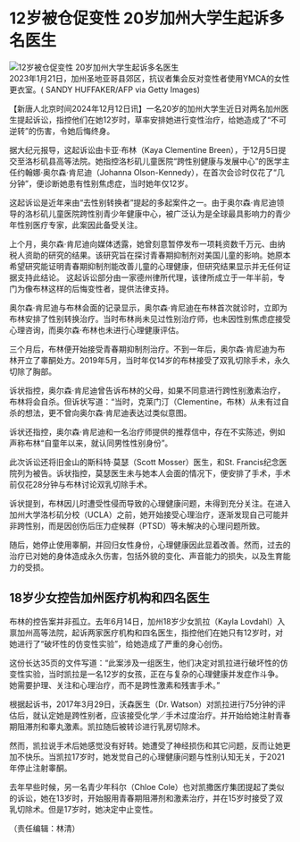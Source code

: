 # 12岁被仓促变性 20岁加州大学生起诉多名医生

![12岁被仓促变性 20岁加州大学生起诉多名医生](https://i.ntdtv.com/assets/uploads/2023/03/id103672228-GettyImages-1246425474-800x450.jpg)  
2023年1月21日，加州圣地亚哥县郊区，抗议者集会反对变性者使用YMCA的女性更衣室。( SANDY HUFFAKER/AFP via Getty Images)

【新唐人北京时间2024年12月12日讯】一名20岁的加州大学生近日对两名加州医生提起诉讼，指控他们在她12岁时，草率安排她进行变性治疗，给她造成了“不可逆转”的伤害，令她后悔终身。

据大纪元报导，这起诉讼由卡亚·布林（Kaya Clementine Breen），于12月5日提交至洛杉矶县高等法院。她指控洛杉矶儿童医院“跨性别健康与发展中心”的医学主任约翰娜·奥尔森·肯尼迪（Johanna Olson-Kennedy），在首次会诊时仅花了“几分钟”，便诊断她患有性别焦虑症，当时她年仅12岁。

这起诉讼是近年来由“去性别转换者”提起的多起案件之一。由于奥尔森·肯尼迪领导的洛杉矶儿童医院跨性别青少年健康中心，被广泛认为是全球最具影响力的青少年性别医疗专家，此案因此备受关注。

上个月，奥尔森·肯尼迪向媒体透露，她曾刻意暂停发布一项耗资数千万元、由纳税人资助的研究的结果。该研究旨在探讨青春期抑制剂对美国儿童的影响。她原本希望研究能证明青春期抑制剂能改善儿童的心理健康，但研究结果显示并无任何证据支持此结论。 这起诉讼部分由一家德州律所代理，该律所成立于一年半前，专门为像布林这样的后悔变性者，提供法律支持。

奥尔森·肯尼迪与布林会面的记录显示，奥尔森·肯尼迪在布林首次就诊时，立即为布林安排了性别转换治疗。当时布林尚未见过性别治疗师，也未因性别焦虑症接受心理咨询，而奥尔森·布林也未进行心理健康评估。

三个月后，布林便开始接受青春期抑制剂治疗。不到一年后，奥尔森·肯尼迪为布林开立了睾酮处方。2019年5月，当时年仅14岁的布林接受了双乳切除手术，永久切除了胸部。

诉状指控，奥尔森·肯尼迪曾告诉布林的父母，如果不同意进行跨性别激素治疗，布林将会自杀。但诉状写道：“当时，克莱门汀（Clementine，布林）从未有过自杀的想法，更不曾向奥尔森·肯尼迪表达过类似意图。

诉状还指控，奥尔森·肯尼迪和一名治疗师提供的推荐信中，存在不实陈述，例如声称布林“自童年以来，就认同男性性别身份”。

此次诉讼还将旧金山的斯科特·莫瑟（Scott Mosser）医生，和St. Francis纪念医院列为被告。诉状指控，莫瑟医生未与她本人会面的情况下，便安排了手术，手术前仅花28分钟与布林讨论双乳切除手术。

诉状提到，布林因儿时遭受性侵而导致的心理健康问题，未得到充分关注。在进入加州大学洛杉矶分校（UCLA）之前，她开始接受心理治疗，逐渐发现自己可能并非跨性别，而是因创伤后压力症候群（PTSD）等未解决的心理问题所致。

随后，她停止使用睾酮，并回归女性身份，心理健康因此显着改善。然而，过去的治疗已对她的身体造成永久伤害，包括外貌的变化、声音能力的损失，以及生育能力的受损。

## 18岁少女控告加州医疗机构和四名医生

布林的控告案并非孤立。去年6月14日，加州18岁少女凯拉（Kayla Lovdahl）入禀加州高等法院，起诉两家医疗机构和四名医生，指控他们在她只有12岁时，对她进行了“破坏性的仿变性实验”，给她造成了严重的身心创伤。

这份长达35页的文件写道：“此案涉及一组医生，他们决定对凯拉进行破坏性的仿变性实验，当时凯拉是一名12岁的女孩，正在与复杂的心理健康并发症作斗争。她需要护理、关注和心理治疗，而不是跨性激素和残害手术。”

根据起诉书，2017年3月29日，沃森医生（Dr. Watson）对凯拉进行75分钟的评估后，就认定她是跨性别者，应该接受化学／手术过度治疗。并开始给她注射青春期阻滞剂和睾丸激素。凯拉随后被转诊进行乳房切除术。

然而，凯拉说手术后她感觉没有好转。她遭受了神经损伤和其它问题，反而让她更加不快乐。当凯拉17岁时，她发觉自己的心理健康问题与性别认知无关，于2021年停止注射睾酮。

去年早些时候，另一名青少年科尔（Chloe Cole）也对凯撒医疗集团提起了类似的诉讼，她在13岁时，开始服用青春期阻滞剂和激素治疗，并在15岁时接受了双乳切除术。但是17岁时，她决定中止变性。

（责任编辑：林清）